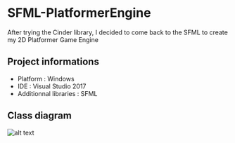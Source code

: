 # SFML-PlatformerEngine
After trying the Cinder library, I decided to come back to the SFML to create my 2D Platformer Game Engine

## Project informations

* Platform : Windows
* IDE : Visual Studio 2017
* Additionnal libraries : SFML

## Class diagram

![alt text](https://github.com/adriengivry/SFML-PlatformerEngine/blob/master/vs2017/ClassDiagram.png)
